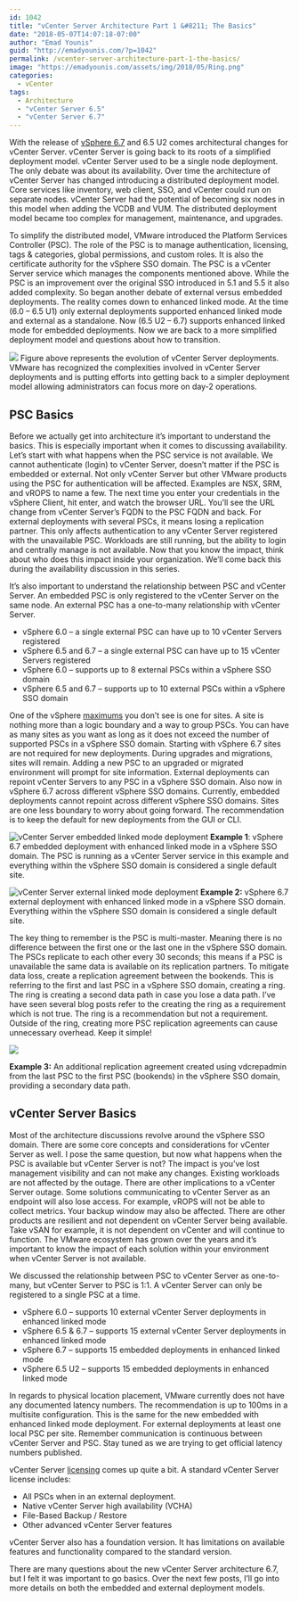 ```yaml
---
id: 1042
title: "vCenter Server Architecture Part 1 &#8211; The Basics"
date: "2018-05-07T14:07:18-07:00"
author: "Emad Younis"
guid: "http://emadyounis.com/?p=1042"
permalink: /vcenter-server-architecture-part-1-the-basics/
image: "https://emadyounis.com/assets/img/2018/05/Ring.png"
categories:
  - vCenter
tags:
  - Architecture
  - "vCenter Server 6.5"
  - "vCenter Server 6.7"
---
```


With the release of [vSphere 6.7](http://emadyounis.com/vcenter/vcenter-server-6-7-whats-new-rundown/) and 6.5 U2 comes architectural changes for vCenter Server. vCenter Server is going back to its roots of a simplified deployment model. vCenter Server used to be a single node deployment. The only debate was about its availability. Over time the architecture of vCenter Server has changed introducing a distributed deployment model. Core services like inventory, web client, SSO, and vCenter could run on separate nodes. vCenter Server had the potential of becoming six nodes in this model when adding the VCDB and VUM. The distributed deployment model became too complex for management, maintenance, and upgrades.

To simplify the distributed model, VMware introduced the Platform Services Controller (PSC). The role of the PSC is to manage authentication, licensing, tags &amp; categories, global permissions, and custom roles. It is also the certificate authority for the vSphere SSO domain. The PSC is a vCenter Server service which manages the components mentioned above. While the PSC is an improvement over the original SSO introduced in 5.1 and 5.5 it also added complexity. So began another debate of external versus embedded deployments. The reality comes down to enhanced linked mode. At the time (6.0 – 6.5 U1) only external deployments supported enhanced linked mode and external as a standalone. Now (6.5 U2 – 6.7) supports enhanced linked mode for embedded deployments. Now we are back to a more simplified deployment model and questions about how to transition.

![](https://emadyounis.com/assets/img/2018/05/vCenter-Server-Deployment-Evolution.png?resize=1240%2C539)
Figure above represents the evolution of vCenter Server deployments. VMware has recognized the complexities involved in vCenter Server deployments and is putting efforts into getting back to a simpler deployment model allowing administrators can focus more on day-2 operations.

## PSC Basics

Before we actually get into architecture it’s important to understand the basics. This is especially important when it comes to discussing availability. Let’s start with what happens when the PSC service is not available. We cannot authenticate (login) to vCenter Server, doesn’t matter if the PSC is embedded or external. Not only vCenter Server but other VMware products using the PSC for authentication will be affected. Examples are NSX, SRM, and vROPS to name a few. The next time you enter your credentials in the vSphere Client, hit enter, and watch the browser URL. You’ll see the URL change from vCenter Server’s FQDN to the PSC FQDN and back. For external deployments with several PSCs, it means losing a replication partner. This only affects authentication to any vCenter Server registered with the unavailable PSC. Workloads are still running, but the ability to login and centrally manage is not available. Now that you know the impact, think about who does this impact inside your organization. We’ll come back this during the availability discussion in this series.

It’s also important to understand the relationship between PSC and vCenter Server. An embedded PSC is only registered to the vCenter Server on the same node. An external PSC has a one-to-many relationship with vCenter Server.

- vSphere 6.0 – a single external PSC can have up to 10 vCenter Servers registered
- vSphere 6.5 and 6.7 – a single external PSC can have up to 15 vCenter Servers registered
- vSphere 6.0 – supports up to 8 external PSCs within a vSphere SSO domain
- vSphere 6.5 and 6.7 – supports up to 10 external PSCs within a vSphere SSO domain

One of the vSphere [maximums](https://configmax.vmware.com/home) you don’t see is one for sites. A site is nothing more than a logic boundary and a way to group PSCs. You can have as many sites as you want as long as it does not exceed the number of supported PSCs in a vSphere SSO domain. Starting with vSphere 6.7 sites are not required for new deployments. During upgrades and migrations, sites will remain. Adding a new PSC to an upgraded or migrated environment will prompt for site information. External deployments can repoint vCenter Servers to any PSC in a vSphere SSO domain. Also now in vSphere 6.7 across different vSphere SSO domains. Currently, embedded deployments cannot repoint across different vSphere SSO domains. Sites are one less boundary to worry about going forward. The recommendation is to keep the default for new deployments from the GUI or CLI.

![vCenter Server embedded linked mode deployment](https://emadyounis.com/assets/img/2018/05/Embedded-SSO.png?resize=1756%2C435)
**Example 1**: vSphere 6.7 embedded deployment with enhanced linked mode in a vSphere SSO domain. The PSC is running as a vCenter Server service in this example and everything within the vSphere SSO domain is considered a single default site.

![vCenter Server external linked mode deployment](https://emadyounis.com/assets/img/2018/05/External-SSO.png?resize=1452%2C764)
**Example 2:** vSphere 6.7 external deployment with enhanced linked mode in a vSphere SSO domain. Everything within the vSphere SSO domain is considered a single default site.

The key thing to remember is the PSC is multi-master. Meaning there is no difference between the first one or the last one in the vSphere SSO domain. The PSCs replicate to each other every 30 seconds; this means if a PSC is unavailable the same data is available on its replication partners. To mitigate data loss, create a replication agreement between the bookends. This is referring to the first and last PSC in a vSphere SSO domain, creating a ring. The ring is creating a second data path in case you lose a data path. I’ve have seen several blog posts refer to the creating the ring as a requirement which is not true. The ring is a recommendation but not a requirement. Outside of the ring, creating more PSC replication agreements can cause unnecessary overhead. Keep it simple!

![](https://emadyounis.com/assets/img/2018/05/Ring.png?resize=1447%2C895)

**Example 3:** An additional replication agreement created using vdcrepadmin from the last PSC to the first PSC (bookends) in the vSphere SSO domain, providing a secondary data path.

## vCenter Server Basics

Most of the architecture discussions revolve around the vSphere SSO domain. There are some core concepts and considerations for vCenter Server as well. I pose the same question, but now what happens when the PSC is available but vCenter Server is not? The impact is you’ve lost management visibility and can not make any changes. Existing workloads are not affected by the outage. There are other implications to a vCenter Server outage. Some solutions communicating to vCenter Server as an endpoint will also lose access. For example, vROPS will not be able to collect metrics. Your backup window may also be affected. There are other products are resilient and not dependent on vCenter Server being available. Take vSAN for example, it is not dependent on vCenter and will continue to function. The VMware ecosystem has grown over the years and it’s important to know the impact of each solution within your environment when vCenter Server is not available.

We discussed the relationship between PSC to vCenter Server as one-to-many, but vCenter Server to PSC is 1:1. A vCenter Server can only be registered to a single PSC at a time.

- vSphere 6.0 – supports 10 external vCenter Server deployments in enhanced linked mode
- vSphere 6.5 &amp; 6.7 – supports 15 external vCenter Server deployments in enhanced linked mode
- vSphere 6.7 – supports 15 embedded deployments in enhanced linked mode
- vSphere 6.5 U2 – supports 15 embedded deployments in enhanced linked mode

In regards to physical location placement, VMware currently does not have any documented latency numbers. The recommendation is up to 100ms in a multisite configuration. This is the same for the new embedded with enhanced linked mode deployment. For external deployments at least one local PSC per site. Remember communication is continuous between vCenter Server and PSC. Stay tuned as we are trying to get official latency numbers published.

vCenter Server [licensing](https://www.vmware.com/products/vsphere.html) comes up quite a bit. A standard vCenter Server license includes:

- All PSCs when in an external deployment.
- Native vCenter Server high availability (VCHA)
- File-Based Backup / Restore
- Other advanced vCenter Server features

vCenter Server also has a foundation version. It has limitations on available features and functionality compared to the standard version.

There are many questions about the new vCenter Server architecture 6.7, but I felt it was important to go basics. Over the next few posts, I’ll go into more details on both the embedded and external deployment models.
